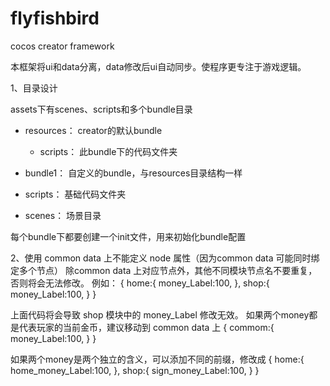 # flyfishbird
cocos creator framework

本框架将ui和data分离，data修改后ui自动同步。使程序更专注于游戏逻辑。

1、目录设计

assets下有scenes、scripts和多个bundle目录

- resources： creator的默认bundle
    - scripts： 此bundle下的代码文件夹

- bundle1： 自定义的bundle，与resources目录结构一样

- scripts： 基础代码文件夹
- scenes： 场景目录

每个bundle下都要创建一个init文件，用来初始化bundle配置


2、使用
common data 上不能定义 node 属性（因为common data 可能同时绑定多个节点）
除common data 上对应节点外，其他不同模块节点名不要重复，否则将会无法修改。
例如：
{
    home:{
        money_Label:100,
    },
    shop:{
        money_Label:100,
    }
}

上面代码将会导致 shop 模块中的 money_Label 修改无效。
如果两个money都是代表玩家的当前金币，建议移动到 common data 上
{
    commom:{
        money_Label:100,
    }
}

如果两个money是两个独立的含义，可以添加不同的前缀，修改成
{
    home:{
        home_money_Label:100,
    },
    shop:{
        sign_money_Label:100,
    }
}


